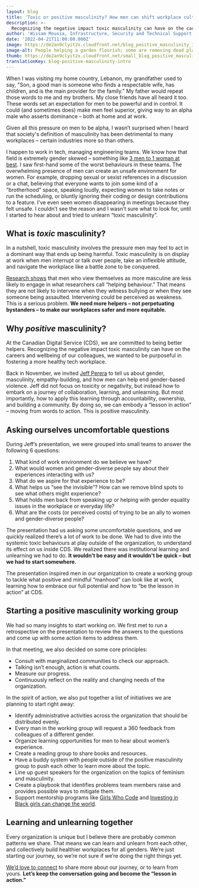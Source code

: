 ```yaml
---
layout: blog
title: 'Toxic or positive masculinity? How men can shift workplace culture '
description: >-
  Recognizing the negative impact toxic masculinity can have on the careers and wellbeing of our colleagues, we wanted to be purposeful about fostering a more healthy tech workplace. This is what we’re doing.
author: 'Wissam Moussa, Infrastructure, Security and Technical Support'
date: '2022-04-21T11:00:00.000Z'
image: https://de2an9clyit2x.cloudfront.net/blog_positive_masculinity_intro_499c43c730.jpg
image-alt: People helping a garden flourish; some are removing dead plants, some are watering growing plants.
thumb: https://de2an9clyit2x.cloudfront.net/small_blog_positive_masculinity_intro_499c43c730.jpg
translationKey: blog-positive-masculinity-intro
---
```

When I was visiting my home country, Lebanon, my grandfather used to say, "Son, a good man is someone who finds a respectable wife, has children, and is the main provider for the family." My father would repeat those words to me and my brothers. My close friends have all heard it too. These words set an expectation for men to be powerful and in control. It could (and sometimes does) make men feel superior, giving way to an alpha male who asserts dominance – both at home and at work. 

Given all this pressure on men to be alpha, I wasn’t surprised when I heard that society's definition of masculinity has been detrimental to many workplaces – certain industries more so than others. 

I happen to work in tech, managing engineering teams. We know how that field is extremely gender skewed – something like [3 men to 1 woman at best](https://betakit.com/hr-report-indicates-women-still-underrepresented-in-tech-shows-impacts-of-covid-19/). I saw first-hand some of the worst behaviours in these teams. The overwhelming presence of men can create an unsafe environment for women. For example, dropping sexual or sexist references in a discussion or a chat, believing that everyone wants to join some kind of a “brotherhood” space, speaking loudly, expecting women to take notes or run the scheduling, or bluntly ignoring their coding or design contributions to a feature. I’ve even seen women disappearing in meetings because they felt unsafe. I couldn’t see the reason and I wasn’t sure what to look for, until I started to hear about and tried to unlearn “toxic masculinity”. 
## What is *toxic* masculinity?

In a nutshell, toxic masculinity involves the pressure men may feel to act in a dominant way that ends up being harmful. Toxic masculinity is on display at work when men interrupt or talk over people, take an inflexible attitude, and navigate the workplace like a battle zone to be conquered.

[Research shows](https://www.sciencedirect.com/science/article/pii/S0022440519300901?via%3Dihub) that men who view themselves as more masculine are less likely to engage in what researchers call “helping behaviour.” That means they are not likely to intervene when they witness bullying or when they see someone being assaulted. Intervening could be perceived as weakness. This is a serious problem. **We need more helpers – not perpetuating bystanders – to make our workplaces safer and more equitable.**
## Why *positive* masculinity?
At the Canadian Digital Service (CDS), we are committed to being better helpers. Recognizing the negative impact toxic masculinity can have on the careers and wellbeing of our colleagues, we wanted to be purposeful in fostering a more healthy tech workplace.

Back in November, we invited [Jeff Perera](https://ca.linkedin.com/in/jeffperera) to tell us about gender, masculinity, empathy-building, and how men can help end gender-based violence. Jeff did not focus on toxicity or negativity, but instead how to embark on a journey of collaboration, learning, and unlearning. But most importantly, how to apply this learning through accountability, ownership, and building a community. By doing so, we can embody a “lesson in action” – moving from words to action. This is positive masculinity. 
## Asking ourselves uncomfortable questions
During Jeff’s presentation, we were grouped into small teams to answer the following 6 questions:

1. What kind of work environment do we believe we have? 
2. What would women and gender-diverse people say about their experiences interacting with us? 
3. What do we aspire for that experience to be? 
4. What helps us “see the invisible”? How can we remove blind spots to see what others might experience?
5. What holds men back from speaking up or helping with gender equality issues in the workplace or everyday life? 
6. What are the costs (or perceived costs) of trying to be an ally to women and gender-diverse people?

The presentation had us asking some uncomfortable questions, and we quickly realized there’s a lot of work to be done. We had to dive into the systemic toxic behaviours at play outside of the organization, to understand its effect on us inside CDS. We realized there was institutional learning and unlearning we had to do. **It wouldn't be easy and it wouldn't be quick – but we had to start somewhere.** 

The presentation inspired men in our organization to create a working group to tackle what positive and mindful “manhood” can look like at work, learning how to embrace our full potential and how to “be the lesson in action” at CDS. 
## Starting a positive masculinity working group
We had so many insights to start working on. We first met to run a retrospective on the presentation to review the answers to the questions and come up with some action items to address them. 

In that meeting, we also decided on some core principles:

- Consult with marginalized communities to check our approach.
- Talking isn’t enough, action is what counts. 
- Measure our progress. 
- Continuously reflect on the reality and changing needs of the organization.

In the spirit of action, we also put together a list of initiatives we are planning to start right away: 

- Identify administrative activities across the organization that should be distributed evenly. 
- Every man in the working group will request a 360 feedback from colleagues of a different gender.
- Organize learning opportunities for men to hear about women’s experience.
- Create a reading group to share books and resources.
- Have a buddy system with people outside of the positive masculinity group to push each other to learn more about the topic.
- Line up guest speakers for the organization on the topics of feminism and masculinity.
- Create a playbook that identifies problems team members raise and provides possible ways to mitigate them.
- Support mentorship programs like [Girls Who Code](https://girlswhocode.com/) and [Investing in Black girls can change the world](https://www.blackkidscode.com/).

## Learning and unlearning together 

Every organization is unique but I believe there are probably common patterns we share. That means we can learn and unlearn from each other, and collectively build healthier workplaces for all genders. We’re just starting our journey, so we’re not sure if we’re doing the right things yet. 

[We’d love to connect](mailto:cds-snc@tbs-sct.gc.ca) to share more about our journey, or to learn from yours. **Let’s keep the conversation going and become the “lesson in action.”** 
